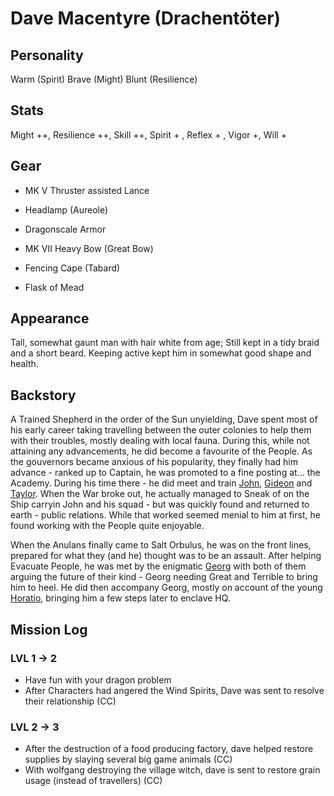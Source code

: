 # Dave Macentyre (Drachentöter)

## Personality

Warm (Spirit)
Brave (Might)
Blunt (Resilience)

## Stats

 Might ++, Resilience ++, Skill ++, Spirit + ,  Reflex + , Vigor +,  Will +

## Gear

- MK V Thruster assisted Lance 
- Headlamp (Aureole)
- Dragonscale Armor

- MK VII Heavy Bow (Great Bow)
- Fencing Cape (Tabard)
- Flask of Mead

## Appearance

Tall, somewhat gaunt man with hair white from age; Still kept in a tidy braid and a short beard.
Keeping active kept him in somewhat good shape and health.

## Backstory

A Trained Shepherd in the order of the Sun unyielding, Dave spent most of his early career taking travelling between the outer colonies to help them with their troubles, mostly dealing with local fauna.
During this, while not attaining any advancements, he did become a favourite of the People. As the gouvernors became anxious of his popularity, they finally had him advance - ranked up to Captain, he was promoted to a fine posting at... the Academy.
During his time there - he did meet and train [John](./john-sinclair.md), [Gideon](./gideon.md) and [Taylor](./taylor_cane.md).
When the War broke out, he actually managed to Sneak of on the Ship carryin John and his squad - but was quickly found and returned to earth - public relations.
While that worked seemed menial to him at first, he found working with the People quite enjoyable.

When the Anulans finally came to Salt Orbulus, he was on the front lines, prepared for what they (and he) thought was to be an assault.
After helping Evacuate People, he was met by the enigmatic [Georg](./georg_zuse.md) with both of them arguing the future of their kind - Georg needing Great and Terrible to bring him to heel.
He did then accompany Georg, mostly on account of the young [Horatio](./horatio_ambitiousus), bringing him a few steps later to enclave HQ.

## Mission Log

### LVL 1 -> 2
- Have fun with your dragon problem
- After Characters had angered the Wind Spirits, Dave was sent to resolve their relationship (CC)
### LVL 2 -> 3
- After the destruction of a food producing factory, dave helped restore supplies by slaying several big game animals (CC)
- With wolfgang destroying the village witch, dave is sent to restore grain usage (instead of travellers) (CC)
